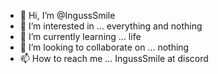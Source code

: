 - 👋 Hi, I’m @IngussSmile
- 👀 I’m interested in ... everything and nothing
- 🌱 I’m currently learning ... life
- 💞️ I’m looking to collaborate on ... nothing
- 📫 How to reach me ... IngussSmile at discord

<!---
IngussSmile/IngussSmile is a ✨ special ✨ repository because its `README.md` (this file) appears on your GitHub profile.
You can click the Preview link to take a look at your changes.
--->
